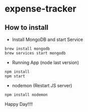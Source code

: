 # expense-tracker

## How to install

- Install MongoDB and start Service
```
brew install mongodb
brew services start mongodb
```

- Running App (node last version)
```
npm install
npm start
```

- nodemon (Restart JS server)
```
npm install nodemon
```
Happy Day!!!!
